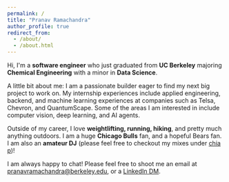 ```yaml
---
permalink: /
title: "Pranav Ramachandra"
author_profile: true
redirect_from: 
  - /about/
  - /about.html
---
```


Hi, I'm a **software engineer** who just graduated from **UC Berkeley** majoring **Chemical Engineering** with a minor in **Data Science**.

A little bit about me: I am a passionate builder eager to find my next big project to work on. My internship experiences include applied engineering, backend, and machine learning experiences at companies such as Telsa, Chevron, and QuantumScape. Some of the areas I am interested in include computer vision, deep learning, and AI agents.

Outside of my career, I love **weightlifting, running, hiking**, and pretty much anything outdoors. I am a huge **Chicago Bulls** fan, and a hopeful Bears fan. I am also an **amateur DJ** (please feel free to checkout my mixes under [chia p](https://soundcloud.com/pranav-ramachandra))!

I am always happy to chat! Please feel free to shoot me an email at pranavramachandra@berkeley.edu, or a [LinkedIn DM](https://linkedin.com/in/pranavramachandra). 